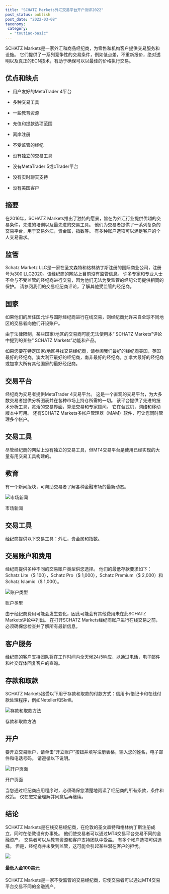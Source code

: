 ```yaml
---
title: "SCHATZ Markets外汇交易平台开户测评2022"
post_status: publish
post_date: "2022-03-08"
taxonomy:
 category: 
  - "toutiao-basic"
---
```


SCHATZ Markets是一家外汇和商品经纪商，为零售和机构客户提供交易服务和设施。 它们提供了一系列竞争性的交易条件，例如低点差，不重新报价，绝对透明以及真正的ECN技术，有助于确保可以以最佳的价格执行交易。

## 优点和缺点

- 用户友好的MetaTrader 4平台
    
- 多种交易工具
    
- 一些教育资源
    
- 充值和提款选项范围
    
- 离岸注册
    
- 不受监管的经纪
    
- 没有独立的交易工具
    
- 没有MetaTrader 5或cTrader平台
    
- 没有实时聊天支持
    
- 没有美国客户
    

## 摘要

在2016年，SCHATZ Markets推出了独特的愿景，旨在为外汇行业提供优越的交易条件，先进的培训以及最先进的交易工具。 他们为交易者提供了一系列复杂的交易平台，用于交易外汇，贵金属，指数等。 有多种账户选项可以满足客户的个人交易需求。

## 监管

Schatz Marketz LLC是一家在圣文森特和格林纳丁斯注册的国际商业公司，注册号为300 LLC2020。该经纪商的网站上目前没有监管信息。 许多专家和专业人士不会与不受监管的经纪商进行交易，因为他们无法为受监管的经纪公司提供相同的保护。 请参阅我们的交易经纪商评论，了解其他受监管的经纪商。

## 国家

如果他们的居住国允许与国际经纪商进行在线交易，则经纪商允许来自全球不同地区的交易者向他们开设账户。

由于法律限制，某些国家/地区的交易商可能无法使用本“ SCHATZ Markets”评论中提到的某些“ SCHATZ Markets”功能和产品。

如果您要在特定国家/地区寻找交易经纪商，请参阅我们最好的经纪商美国，英国最好的经纪商，澳大利亚最好的经纪商，南非最好的经纪商，加拿大最好的经纪商或加拿大所有其他国家的最好经纪商。

## 交易平台

经纪商为交易者提供MetaTrader 4交易平台。 这是一个直观的交易平台，为大多数交易者提供分析图表并在各种市场上持仓所需的一切。 该平台提供了先进的技术分析工具，灵活的交易界面，算法交易和专家顾问。 它在台式机，网络和移动版本中可用。 还有SCHATZ Markets多帐户管理器（MAM）软件，可让您同时管理多个帐户。

## 交易工具

尽管经纪商的网站上没有独立的交易工具，但MT4交易平台是使用已经实现的大量有用交易工具构建的。

## 教育

有一个新闻版块，可帮助交易者了解各种金融市场的最新动态。

![市场新闻](https://cdn.fendou.la/funstoutiao/2020/11/SCHATZ-Markets-Review-News.png "市场新闻")

市场新闻

## 交易工具

经纪商提供以下交易工具：外汇，贵金属和指数。

## 交易账户和费用

经纪商提供多种不同的交易账户类型供您选择。 他们的最低存款要求如下：Schatz Lite（$ 100），Schatz Pro（$ 1,000），Schatz Premium（$ 2,000）和Schatz Islamic（$ 1,000）。

![账户类型](https://cdn.fendou.la/funstoutiao/2020/11/SCHATZ-Markets-Review-Account-Types-1024x492.jpg "账户类型")

账户类型

由于经纪商费用可能会发生变化，因此可能会有其他费用未在此SCHATZ Markets评论中列出。 在打开SCHATZ Markets经纪商账户进行在线交易之前，必须确保您检查并了解所有最新信息。

## 客户服务

经纪商的客户支持团队将在工作时间内全天候24/5响应，以通过电话，电子邮件和社交媒体回复客户的查询。

## 存款和取款

SCHATZ Markets接受以下用于存款和取款的付款方式：信用卡/借记卡和在线付款处理程序，例如Neteller和Skrill。

![存款和取款方法](https://cdn.fendou.la/funstoutiao/2020/11/SCHATZ-Markets-Review-Deposit-and-Withdrawal-Methods-1024x185.jpg "存款和取款方法")

存款和取款方法

## 开户

要开立交易账户，请单击“开立账户”按钮并填写注册表格，输入您的姓名，电子邮件和电话号码。 请遵循以下说明。

![开户页面](https://cdn.fendou.la/funstoutiao/2020/11/SCHATZ-Markets-Review-Account-Opening-Page-.jpg "开户页面")

开户页面

当您通过经纪商应用程序时，必须确保您清楚地阅读了经纪商的所有条款，条件和政策。 仅在您完全理解并同意后再继续。

## 结论

SCHATZ Markets是在线交易经纪商，在伦敦的圣文森特和格林纳丁斯注册成立，同时在伦敦设有办事处。 他们使交易者可以通过MT4交易平台交易不同的金融资产。 交易者可以从教育资源和客户支持团队中受益。 有多个帐户选项可供选择。 但是，经纪商并未受到监管，这可能会引起某些潜在客户的担忧。

![](https://cdn.fendou.la/funstoutiao/2020/11/SCHATZ-Markets-Logo.png)

#### 最低入金100美元

SCHATZ Markets是一家不受监管的交易经纪商，它使交易者可以通过MT4交易平台交易不同的金融资产。
